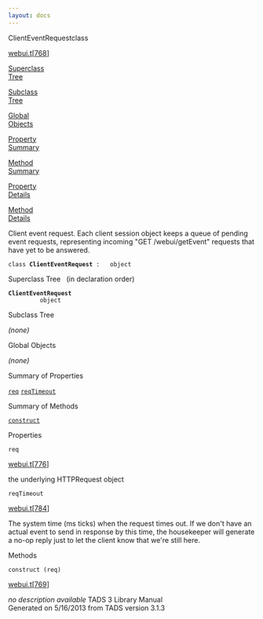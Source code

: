 ```yaml
---
layout: docs
---
```

<span class="title">ClientEventRequest</span><span class="type">class</span>

[webui.t](../file/webui.t.html)\[[768](../source/webui.t.html#768)\]

[Superclass  
Tree](#_SuperClassTree_)

[Subclass  
Tree](#_SubClassTree_)

[Global  
Objects](#_ObjectSummary_)

[Property  
Summary](#_PropSummary_)

[Method  
Summary](#_MethodSummary_)

[Property  
Details](#_Properties_)

[Method  
Details](#_Methods_)



Client event request. Each client session object keeps a queue of
pending event requests, representing incoming "GET /webui/getEvent"
requests that have yet to be answered.

`class `**`ClientEventRequest`**` :   object`



<span id="_SuperClassTree_"></span>



<span class="hdln">Superclass Tree</span>   (in declaration order)



**`ClientEventRequest`**  
`         object`  
<span id="_SubClassTree_"></span>



<span class="hdln">Subclass Tree</span>  



*(none)* <span id="_ObjectSummary_"></span>



<span class="hdln">Global Objects</span>  



*(none)* <span id="_PropSummary_"></span>



<span class="hdln">Summary of Properties</span>  



[`req`](#req) [`reqTimeout`](#reqTimeout)

<span id="_MethodSummary_"></span>



<span class="hdln">Summary of Methods</span>  



[`construct`](#construct)

<span id="_Properties_"></span>



<span class="hdln">Properties</span>  



<span id="req"></span>

`req`

[webui.t](../file/webui.t.html)\[[776](../source/webui.t.html#776)\]



the underlying HTTPRequest object



<span id="reqTimeout"></span>

`reqTimeout`

[webui.t](../file/webui.t.html)\[[784](../source/webui.t.html#784)\]



The system time (ms ticks) when the request times out. If we don't have
an actual event to send in response by this time, the housekeeper will
generate a no-op reply just to let the client know that we're still
here.



<span id="_Methods_"></span>



<span class="hdln">Methods</span>  



<span id="construct"></span>

`construct (req)`

[webui.t](../file/webui.t.html)\[[769](../source/webui.t.html#769)\]



*no description available*
TADS 3 Library Manual  
Generated on 5/16/2013 from TADS version 3.1.3



